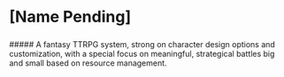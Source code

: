 <style>
  .phb#p1{ text-align:center; }
  .phb#p1:after{ display:none; }
</style>

<div style='margin-top:450px;'></div>

# [Name Pending]

<div style='margin-top:25px'></div>
<div class='wide'>
##### A fantasy TTRPG system, strong on character design options and customization, with a special focus on meaningful, strategical battles big and small based on resource management.
</div>
